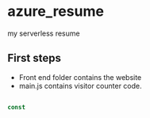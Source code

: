 # azure_resume
my serverless resume

## First steps
- Front end folder contains the website
- main.js contains visitor counter code.

```js

const

```
